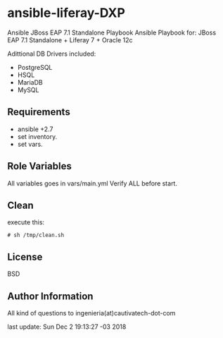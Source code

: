 ansible-liferay-DXP
========================

Ansible JBoss EAP 7.1 Standalone Playbook
Ansible Playbook for: JBoss EAP 7.1 Standalone + Liferay 7 + Oracle 12c

Adittional DB Drivers included:
- PostgreSQL
- HSQL
- MariaDB
- MySQL

Requirements
------------

- ansible +2.7
- set inventory.
- set vars.

Role Variables
--------------

All variables goes in vars/main.yml
Verify ALL before start.

Clean
-----
execute this:

```
# sh /tmp/clean.sh
```

License
-------

BSD

Author Information
------------------

All kind of questions to ingenieria(at)cautivatech-dot-com

 
last update: Sun Dec  2 19:13:27 -03 2018
